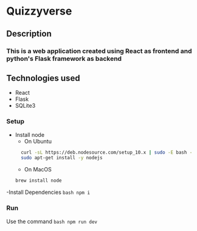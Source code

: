 # Quizzyverse

## Description
### This is a web application created using React as frontend and python's Flask framework as backend  

## Technologies used
- React
- Flask
- SQLite3

### Setup
- Install node
  - On Ubuntu
  ```bash
    curl -sL https://deb.nodesource.com/setup_10.x | sudo -E bash -
    sudo apt-get install -y nodejs 
    ```
    - On MacOS
    ```bash 
    brew install node
    ```
-Install Dependencies
    ```bash
        npm i
    ```
### Run
Use the command
    ```bash
    npm run dev
    ```
    

